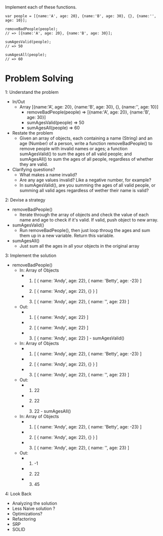 Implement each of these functions.

```
var people = [{name:'A', age: 20}, {name:'B', age: 30}, {}, {name:'', age: 10}];

removeBadPeople(people);
// => [{name:'A', age: 20}, {name:'B', age: 30}];

sumAgesValid(people);
// => 50

sumAgesAll(people);
// => 60
```

# Problem Solving

1: Understand the problem
 - In/Out
    - Array [{name:'A', age: 20}, {name:'B', age: 30}, {}, {name:'', age: 10}]
        - removeBadPeople(people) => [{name:'A', age: 20}, {name:'B', age: 30}]
        - sumAgesValid(people) => 50
        - sumAgesAll(people) => 60
  - Restate the problem
    - Given an array of objects, each containing a name (String) and an age (Number) of a person, write a function removeBadPeople() to remove people with invalid names or ages; a function sumAgesValid() to sum the ages of all valid people; and sumAgesAll() to sum the ages of all people, regardless of whether they are valid.
  - Clarifying questions?
    - What makes a name invalid?
    - Are any age values invalid? Like a negative number, for example?
    - In sumAgesValid(), are you summing the ages of all valid people, or summing all valid ages regardless of wether their name is valid?

2: Devise a strategy
  - removeBadPeople()
    - Iterate through the array of objects and check the value of each name and age to check if it's valid. If valid, push object to new array.
  - sumAgesValid()
    - Run removeBadPeople(), then just loop throug the ages and sum them up in a new variable. Return this variable.
  - sumAgesAll()
    - Just sum all the ages in all your objects in the original array

3: Implement the solution
   - removeBadPeople()
      - In: Array of Objects
        - 1. [ { name: 'Andy', age: 22}, { name: 'Betty', age: -23} ]
        - 2. [ { name: 'Andy', age: 22}, {} } ]
        - 3. [ { name: 'Andy', age: 22}, { name: '', age: 23} ]
      - Out: 
        - 1.  [ { name: 'Andy', age: 22} ]
        - 2.  [ { name: 'Andy', age: 22} ]
        - 3.  [ { name: 'Andy', age: 22} ]
    - sumAgesValid()
      - In: Array of Objects
        - 1. [ { name: 'Andy', age: 22}, { name: 'Betty', age: -23} ]
        - 2. [ { name: 'Andy', age: 22}, {} } ]
        - 3. [ { name: 'Andy', age: 22}, { name: '', age: 23} ]
      - Out: 
        - 1. 22
        - 2. 22
        - 3. 22
    - sumAgesAll()
      - In: Array of Objects
        - 1. [ { name: 'Andy', age: 22}, { name: 'Betty', age: -23} ]
        - 2. [ { name: 'Andy', age: 22}, {} } ]
        - 3. [ { name: 'Andy', age: 22}, { name: '', age: 23} ]
      - Out: 
        - 1. -1
        - 2. 22
        - 3. 45

4: Look Back
 - Analyzing the solution
 - Less Naive solution ?
  - Optimizations?
 - Refactoring
  - SRP
  - SOLID
